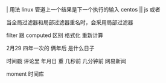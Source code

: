  | 用法   linux 管道上一个结果是下一个执行的输入  centos
 || js  或者

 当全局过滤器和局部过滤器重名时，会采用局部过滤器


filter 跟 computed 区别
格式化     重新计算

2月29 四年一次的   俩年后 是什么日子

时间戳  评论里  年月日 重   几秒前  几分钟前  网易新闻

moment 时间库
